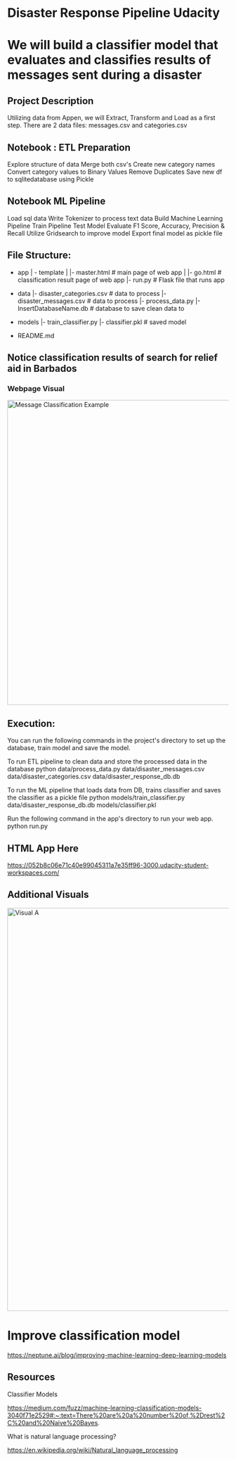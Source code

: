 # Disaster Response Pipeline Udacity

# We will build a classifier model that evaluates and classifies results of messages sent during a disaster

## Project Description

Utilizing data from Appen, we will Extract, Transform and Load as a first step. 
There are 2 data files:
messages.csv and categories.csv

## Notebook : ETL Preparation
  Explore structure of data
  Merge both csv's
  Create new category names
  Convert category values to Binary Values
  Remove Duplicates 
  Save new df to sqlitedatabase using Pickle
  
## Notebook ML Pipeline
  Load sql data
  Write Tokenizer to process text data
  Build Machine Learning Pipeline
  Train Pipeline
  Test Model
  Evaluate F1 Score, Accuracy, Precision & Recall
  Utilize Gridsearch to improve model
  Export final model as pickle file
 

## File Structure:
- app
| - template
| |- master.html  # main page of web app
| |- go.html  # classification result page of web app
|- run.py  # Flask file that runs app

- data
|- disaster_categories.csv  # data to process 
|- disaster_messages.csv  # data to process
|- process_data.py
|- InsertDatabaseName.db   # database to save clean data to

- models
|- train_classifier.py
|- classifier.pkl  # saved model 

- README.md


## Notice classification results of search for relief aid in Barbados

### Webpage Visual
<img width="694" alt="Message Classification Example" src="https://user-images.githubusercontent.com/75813316/184791030-1d4e19cc-11e1-427e-b1f2-0fdb2a02906b.png">

## Execution:
You can run the following commands in the project's directory to set up the database, train model and save the model.

To run ETL pipeline to clean data and store the processed data in the database python data/process_data.py data/disaster_messages.csv data/disaster_categories.csv data/disaster_response_db.db

To run the ML pipeline that loads data from DB, trains classifier and saves the classifier as a pickle file python models/train_classifier.py data/disaster_response_db.db models/classifier.pkl

Run the following command in the app's directory to run your web app. python run.py

## HTML App Here

https://052b8c06e71c40e99045311a7e35ff96-3000.udacity-student-workspaces.com/

## Additional Visuals
<img width="917" alt="Visual A " src="https://user-images.githubusercontent.com/75813316/184790548-e3fbaf06-5717-4054-8d5f-6620d92a2a3b.png">

# Improve classification model

https://neptune.ai/blog/improving-machine-learning-deep-learning-models

## Resources

Classifier Models

https://medium.com/fuzz/machine-learning-classification-models-3040f71e2529#:~:text=There%20are%20a%20number%20of,%2Drest%2C%20and%20Naive%20Bayes.

What is natural language processing?

https://en.wikipedia.org/wiki/Natural_language_processing



